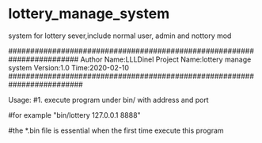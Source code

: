 # lottery_manage_system
system for lottery sever,include normal user, admin and nottory mod

########################################################################
Author Name:LLLDinel
Project Name:lottery manage system
Version:1.0
Time:2020-02-10
######################################################################### 

Usage:
#1. execute program under bin/ with address and port
 
#for example "bin/lottery 127.0.0.1 8888" 
 
#the *.bin file is essential when the first time execute this program

